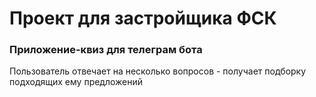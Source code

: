 # Проект для застройщика ФСК
### Приложение-квиз для телеграм бота

Пользователь отвечает на несколько вопросов - получает подборку подходящих ему предложений
